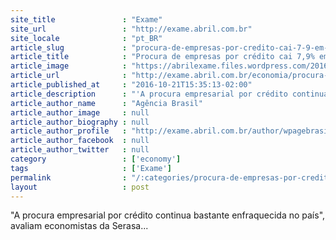 ```yaml
---
site_title               : "Exame"
site_url                 : "http://exame.abril.com.br"
site_locale              : "pt_BR"
article_slug             : "procura-de-empresas-por-credito-cai-7-9-em-setembro-diz-serasa"
article_title            : "Procura de empresas por crédito cai 7,9% em setembro, diz Serasa"
article_image            : "https://abrilexame.files.wordpress.com/2016/10/original_dinheiro-moeda-real4.jpg?quality=70&strip=all&w=960"
article_url              : "http://exame.abril.com.br/economia/procura-de-empresas-por-credito-cai-79-em-setembro-segundo-serasa/"
article_published_at     : "2016-10-21T15:35:13-02:00"
article_description      : "'A procura empresarial por crédito continua bastante enfraquecida no país', avaliam economistas da Serasa..."
article_author_name      : "Agência Brasil"
article_author_image     : null
article_author_biography : null
article_author_profile   : "http://exame.abril.com.br/author/wpagebrasil/"
article_author_facebook  : null
article_author_twitter   : null
category                 : ['economy']
tags                     : ['Exame']
permalink                : "/:categories/procura-de-empresas-por-credito-cai-7-9-em-setembro-diz-serasa/"
layout                   : post
---
```


"A procura empresarial por crédito continua bastante enfraquecida no país", avaliam economistas da Serasa...

